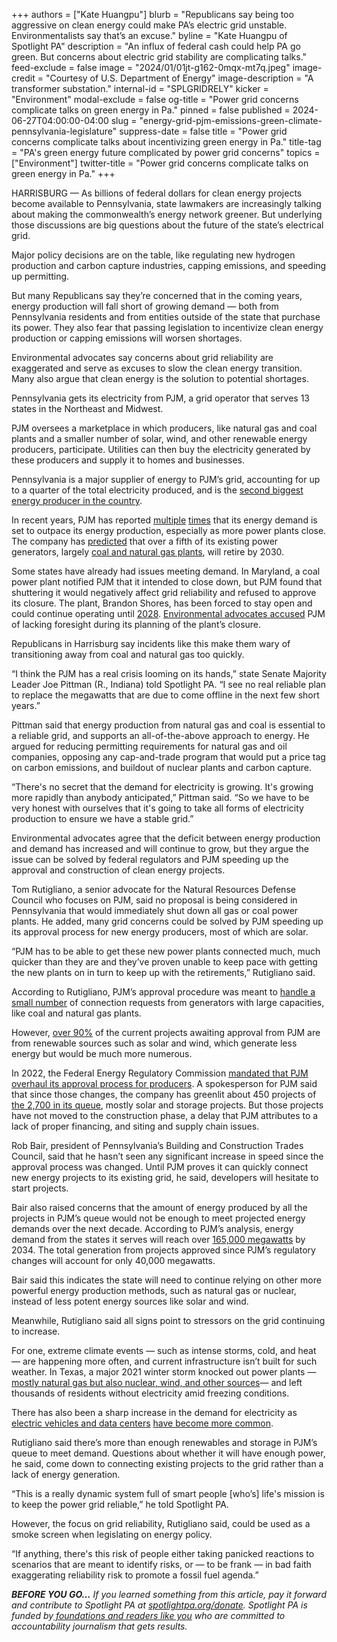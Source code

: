 +++
authors = ["Kate Huangpu"]
blurb = "Republicans say being too aggressive on clean energy could make PA’s electric grid unstable. Environmentalists say that’s an excuse."
byline = "Kate Huangpu of Spotlight PA"
description = "An influx of federal cash could help PA go green. But concerns about electric grid stability are complicating talks."
feed-exclude = false
image = "2024/01/01jt-g162-0mqx-mt7q.jpeg"
image-credit = "Courtesy of U.S. Department of Energy"
image-description = "A transformer substation."
internal-id = "​​SPLGRIDRELY"
kicker = "Environment"
modal-exclude = false
og-title = "Power grid concerns complicate talks on green energy in Pa."
pinned = false
published = 2024-06-27T04:00:00-04:00
slug = "energy-grid-pjm-emissions-green-climate-pennsylvania-legislature"
suppress-date = false
title = "Power grid concerns complicate talks about incentivizing green energy in Pa."
title-tag = "PA's green energy future complicated by power grid concerns"
topics = ["Environment"]
twitter-title = "Power grid concerns complicate talks on green energy in Pa."
+++

HARRISBURG —&nbsp;As billions of federal dollars for clean energy projects become available to Pennsylvania, state lawmakers are increasingly talking about making the commonwealth’s energy network greener. But underlying those discussions are big questions about the future of the state’s electrical grid.

Major policy decisions are on the table, like regulating new hydrogen production and carbon capture industries, capping emissions, and speeding up permitting.

But many Republicans say they’re concerned that in the coming years, energy production will fall short of growing demand — both from Pennsylvania residents and from entities outside of the state that purchase its power. They also fear that passing legislation to incentivize clean energy production or capping emissions will worsen shortages.

Environmental advocates say concerns about grid reliability are exaggerated and serve as excuses to slow the clean energy transition. Many also argue that clean energy is the solution to potential shortages.

<script src="https://www.spotlightpa.org/embed.js" async></script><div data-spl-embed-version="1" data-spl-src="https://www.spotlightpa.org/embeds/newsletter/"></div>

Pennsylvania gets its electricity from PJM, a grid operator that serves 13 states in the Northeast and Midwest.

PJM oversees a marketplace in which producers, like natural gas and coal plants and a smaller number of solar, wind, and other renewable energy producers, participate. Utilities can then buy the electricity generated by these producers and supply it to homes and businesses.

Pennsylvania is a major supplier of energy to PJM’s grid, accounting for up to a quarter of the total electricity produced, and is the <a href="https://www.eia.gov/state/rankings/?sid=PA#series/51">second biggest energy producer in the country</a>.

In recent years, PJM has reported <a href="https://web.archive.org/20210518053925/https://www.pjm.com/-/media/library/reports-notices/special-reports/2021/20210311-reliability-in-pjm-today-and-tomorrow.ashx">multiple</a> <a href="https://web.archive.org/20230224205134/https://www.pjm.com/-/media/library/reports-notices/special-reports/2023/energy-transition-in-pjm-resource-retirements-replacements-and-risks.ashx">times</a> that its energy demand is set to outpace its energy production, especially as more power plants close. The company has <a href="https://insidelines.pjm.com/pjm-details-resource-retirements-replacements-and-risks/">predicted</a> that over a fifth of its existing power generators, largely <a href="https://www.pjm.com/-/media/library/reports-notices/special-reports/2023/energy-transition-in-pjm-resource-retirements-replacements-and-risks.ashx">coal and natural gas plants</a>, will retire by 2030.

Some states have already had issues meeting demand. In Maryland, a coal power plant notified PJM that it intended to close down, but PJM found that shuttering it would negatively affect grid reliability and refused to approve its closure. The plant, Brandon Shores, has been forced to stay open and could continue operating until <a href="https://www.canarymedia.com/articles/fossil-fuels/zombie-coal-plants-could-threaten-the-us-energy-transition">2028</a>. <a href="https://www.sierraclub.org/articles/2024/02/pjm-thwarts-maryland-s-coal-free-ambitions-while-costing-marylanders-millions">Environmental advocates accused</a> PJM of lacking foresight during its planning of the plant’s closure.

Republicans in Harrisburg say incidents like this make them wary of transitioning away from coal and natural gas too quickly.

“I think the PJM has a real crisis looming on its hands,” state Senate Majority Leader Joe Pittman (R., Indiana) told Spotlight PA. “I see no real reliable plan to replace the megawatts that are due to come offline in the next few short years.”

Pittman said that energy production from natural gas and coal is essential to a reliable grid, and supports an all-of-the-above approach to energy. He argued for reducing permitting requirements for natural gas and oil companies, opposing any cap-and-trade program that would put a price tag on carbon emissions, and buildout of nuclear plants and carbon capture.

“There&#39;s no secret that the demand for electricity is growing. It&#39;s growing more rapidly than anybody anticipated,” Pittman said. “So we have to be very honest with ourselves that it&#39;s going to take all forms of electricity production to ensure we have a stable grid.”

Environmental advocates agree that the deficit between energy production and demand has increased and will continue to grow, but they argue the issue can be solved by federal regulators and PJM speeding up the approval and construction of clean energy projects.

Tom Rutigliano, a senior advocate for the Natural Resources Defense Council who focuses on PJM, said no proposal is being considered in Pennsylvania that would immediately shut down all gas or coal power plants. He added, many grid concerns could be solved by PJM speeding up its approval process for new energy producers, most of which are solar.

“PJM has to be able to get these new power plants connected much, much quicker than they are and they’ve proven unable to keep pace with getting the new plants on in turn to keep up with the retirements,” Rutigliano said.

According to Rutigliano, PJM’s approval procedure was meant to <a href="https://insidelines.pjm.com/interconnection-reform-is-working-but-will-new-generation-actually-get-built/">handle a small number</a> of connection requests from generators with large capacities, like coal and natural gas plants.

However, <a href="https://insidelines.pjm.com/interconnection-reform-is-working-but-will-new-generation-actually-get-built/">over 90%</a> of the current projects awaiting approval from PJM are from renewable sources such as solar and wind, which generate less energy but would be much more numerous.

In 2022, the Federal Energy Regulatory Commission <a href="https://insidelines.pjm.com/ferc-approves-interconnection-process-reform-plan/">mandated that PJM overhaul its approval process for producers</a>. A spokesperson for PJM said that since those changes, the company has greenlit about 450 projects of <a href="https://www.utilitydive.com/news/pjm-interconnection-request-FERC-proposal/625544/">the 2,700 in its queue</a>, mostly solar and storage projects. But those projects have not moved to the construction phase, a delay that PJM attributes to a lack of proper financing, and siting and supply chain issues.

Rob Bair, president of Pennsylvania’s Building and Construction Trades Council, said that he hasn’t seen any significant increase in speed since the approval process was changed. Until PJM proves it can quickly connect new energy projects to its existing grid, he said, developers will hesitate to start projects.

Bair also raised concerns that the amount of energy produced by all the projects in PJM’s queue would not be enough to meet projected energy demands over the next decade. According to PJM’s analysis, energy demand from the states it serves will reach over <a href="https://www.pjm.com/-/media/library/reports-notices/special-reports/2023/energy-transition-in-pjm-resource-retirements-replacements-and-risks.ashx">165,000 megawatts</a> by 2034. The total generation from projects approved since PJM’s regulatory changes will account for only 40,000 megawatts.

Bair said this indicates the state will need to continue relying on other more powerful energy production methods, such as natural gas or nuclear, instead of less potent energy sources like solar and wind.

Meanwhile, Rutigliano said all signs point to stressors on the grid continuing to increase.

For one, extreme climate events — such as intense storms, cold, and heat — are happening more often, and current infrastructure isn’t built for such weather. In Texas, a major 2021 winter storm knocked out power plants — <a href="https://www.nytimes.com/interactive/2021/02/19/climate/texas-storm-power-generation-charts.html">mostly natural gas but also nuclear, wind, and other sources</a>— and left thousands of residents without electricity amid freezing conditions.

There has also been a sharp increase in the demand for electricity as <a href="https://www.washingtonpost.com/business/2024/03/07/ai-data-centers-power/">electric vehicles and data center</a><u>s</u> <a href="https://www.nytimes.com/interactive/2024/03/13/climate/electric-power-climate-change.html">have become more common</a>.

<script src="https://www.spotlightpa.org/embed.js" async></script><div data-spl-embed-version="1" data-spl-src="https://www.spotlightpa.org/embeds/donate/"></div>

Rutigliano said there’s more than enough renewables and storage in PJM’s queue to meet demand. Questions about whether it will have enough power, he said, come down to connecting existing projects to the grid rather than a lack of energy generation.

“This is a really dynamic system full of smart people \[who’s\] life&#39;s mission is to keep the power grid reliable,” he told Spotlight PA.

However, the focus on grid reliability, Rutigliano said, could be used as a smoke screen when legislating on energy policy.

“If anything, there&#39;s this risk of people either taking panicked reactions to scenarios that are meant to identify risks, or — to be frank — in bad faith exaggerating reliability risk to promote a fossil fuel agenda.”

<strong><em>BEFORE YOU GO…</em></strong><em> If you learned something from this article, pay it forward and contribute to Spotlight PA at </em><a href="https://www.spotlightpa.org/donate"><em>spotlightpa.org/donate</em></a><em>. Spotlight PA is funded by</em><a href="https://www.spotlightpa.org/support"><em> foundations and readers like you</em></a><em> who are committed to accountability journalism that gets results.</em>

